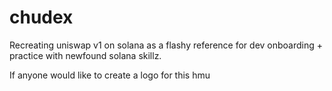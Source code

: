 # chudex
Recreating uniswap v1 on solana as a flashy reference for dev onboarding + practice with newfound solana skillz.

If anyone would like to create a logo for this hmu
